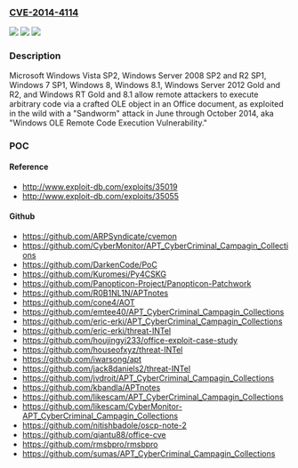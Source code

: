 ### [CVE-2014-4114](https://cve.mitre.org/cgi-bin/cvename.cgi?name=CVE-2014-4114)
![](https://img.shields.io/static/v1?label=Product&message=n%2Fa&color=blue)
![](https://img.shields.io/static/v1?label=Version&message=n%2Fa&color=blue)
![](https://img.shields.io/static/v1?label=Vulnerability&message=n%2Fa&color=brighgreen)

### Description

Microsoft Windows Vista SP2, Windows Server 2008 SP2 and R2 SP1, Windows 7 SP1, Windows 8, Windows 8.1, Windows Server 2012 Gold and R2, and Windows RT Gold and 8.1 allow remote attackers to execute arbitrary code via a crafted OLE object in an Office document, as exploited in the wild with a "Sandworm" attack in June through October 2014, aka "Windows OLE Remote Code Execution Vulnerability."

### POC

#### Reference
- http://www.exploit-db.com/exploits/35019
- http://www.exploit-db.com/exploits/35055

#### Github
- https://github.com/ARPSyndicate/cvemon
- https://github.com/CyberMonitor/APT_CyberCriminal_Campagin_Collections
- https://github.com/DarkenCode/PoC
- https://github.com/Kuromesi/Py4CSKG
- https://github.com/Panopticon-Project/Panopticon-Patchwork
- https://github.com/R0B1NL1N/APTnotes
- https://github.com/cone4/AOT
- https://github.com/emtee40/APT_CyberCriminal_Campagin_Collections
- https://github.com/eric-erki/APT_CyberCriminal_Campagin_Collections
- https://github.com/eric-erki/threat-INTel
- https://github.com/houjingyi233/office-exploit-case-study
- https://github.com/houseofxyz/threat-INTel
- https://github.com/iwarsong/apt
- https://github.com/jack8daniels2/threat-INTel
- https://github.com/jvdroit/APT_CyberCriminal_Campagin_Collections
- https://github.com/kbandla/APTnotes
- https://github.com/likescam/APT_CyberCriminal_Campagin_Collections
- https://github.com/likescam/CyberMonitor-APT_CyberCriminal_Campagin_Collections
- https://github.com/nitishbadole/oscp-note-2
- https://github.com/qiantu88/office-cve
- https://github.com/rmsbpro/rmsbpro
- https://github.com/sumas/APT_CyberCriminal_Campagin_Collections

